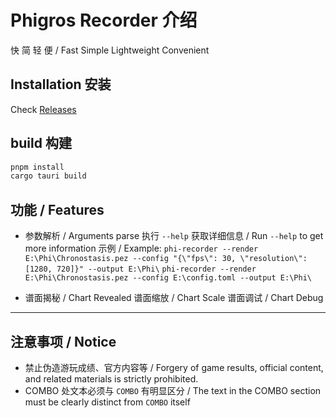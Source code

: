 
# Phigros Recorder 介绍

快 简 轻 便 / Fast Simple Lightweight Convenient

## Installation 安装

Check [Releases](https://github.com/2278535805/phigros-recorder/releases)

## build 构建

```bash
pnpm install
cargo tauri build
```

## 功能 / Features

- 参数解析 / Arguments parse
    执行 `--help` 获取详细信息 / Run `--help` to get more information
    示例 / Example:
        `phi-recorder --render E:\Phi\Chronostasis.pez --config "{\"fps\": 30, \"resolution\": [1280, 720]}" --output E:\Phi\`
        `phi-recorder --render E:\Phi\Chronostasis.pez --config E:\config.toml --output E:\Phi\`

- 谱面揭秘 / Chart Revealed
    谱面缩放 / Chart Scale
    谱面调试 / Chart Debug

---

## 注意事项 / Notice

- 禁止伪造游玩成绩、官方内容等 / Forgery of game results, official content, and related materials is strictly prohibited.
- COMBO 处文本必须与 `COMBO` 有明显区分 / The text in the COMBO section must be clearly distinct from `COMBO` itself

